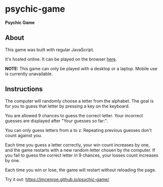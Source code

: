 # psychic-game

**Psychic Game**

## About
This game was built with regular JavaScript.

It's hosted online. It can be played on the browser [here](https://ulaura.github.io/Psychic-Game/).

**NOTE:** This game can only be played with a desktop or a laptop. Mobile use is currently unavailable. 

## Instructions
The computer will randomly choose a letter from the alphabet. 
The goal is for you to guess that letter by pressing a key on the keyboard. 

You are allowed 9 chances to guess the correct letter. 
Your incorrect guesses are displayed after "Your guesses so far:".

You can only guess letters from a to z. Repeating previous guesses don't count against you. 

Each time you guess a letter correctly, your win count increases by one, and the game restarts with a new random letter chosen by the computer.
If you fail to guess the correct letter in 9 chances, your losses count increases by one.

Each time you win or lose, the game will restart without reloading the page.

Try it out:
https://jmcenroe.github.io/psychic-game/